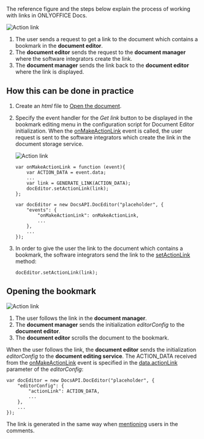 The reference figure and the steps below explain the process of working with links in ONLYOFFICE Docs.

![Action link](/assets/images/editor/actionLink-create.png)

1. The user sends a request to get a link to the document which contains a bookmark in the **document editor**.
2. The **document editor** sends the request to the **document manager** where the software integrators create the link.
3. The **document manager** sends the link back to the **document editor** where the link is displayed.

## How this can be done in practice

1. Create an *html* file to [Open the document](/editors/open#apply).

2. Specify the event handler for the *Get link* button to be displayed in the bookmark editing menu in the configuration script for Document Editor initialization. When the [onMakeActionLink](/editors/config/events#onMakeActionLink) event is called, the user request is sent to the software integrators which create the link in the document storage service.

   ![Action link](/assets/images/editor/onMakeActionLink.png)

   ```
   var onMakeActionLink = function (event){
       var ACTION_DATA = event.data;
       ...
       var link = GENERATE_LINK(ACTION_DATA);
       docEditor.setActionLink(link);
   };

   var docEditor = new DocsAPI.DocEditor("placeholder", {
       "events": {
           "onMakeActionLink": onMakeActionLink,
           ...
       },
       ...
   });
   ```

3. In order to give the user the link to the document which contains a bookmark, the software integrators send the link to the [setActionLink](/editors/methods#setActionLink) method:

   ```
   docEditor.setActionLink(link);
   ```

## Opening the bookmark

![Action link](/assets/images/editor/actionLink-open.png)

1. The user follows the link in the **document manager**.
2. The **document manager** sends the initialization *editorConfig* to the **document editor**.
3. The **document editor** scrolls the document to the bookmark.

When the user follows the link, the **document editor** sends the initialization *editorConfig* to the **document editing service**. The ACTION\_DATA received from the [onMakeActionLink](/editors/config/events#onMakeActionLink) event is specified in the [data.actionLink](/editors/config/editor#actionLink) parameter of the *editorConfig*:

```
var docEditor = new DocsAPI.DocEditor("placeholder", {
    "editorConfig": {
        "actionLink": ACTION_DATA,
        ...
    },
    ...
});
```

The link is generated in the same way when [mentioning](/editors/mentions#apply) users in the comments.
